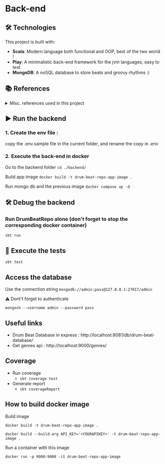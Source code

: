 # Back-end

## 🛠️ Technologies

This project is built with:

- **Scala**: Modern language both functional and OOP, best of the two world !
- **Play**: A minimalistic back-end framework for the jvm languages, easy to test
- **MongoDB**: A noSQL database to store beats and groovy rhythms :)

## 📚 References

<details>
  <summary>Misc. references used in this project</summary>

- Back-end hosting : https://render.com/
- Database hosting : https://www.mongodb.com/products/platform/cloud
- https://www.docker.com/
- Database client : https://www.mongodb.com/docs/mongodb-shell/install/
- REST API client : https://github.com/usebruno/bruno
</details>

## ▶️ Run the backend
### 1. Create the env file :

copy the .env.sample file in the current folder, and rename the copy in .env

### 2. Execute the back-end in docker

Go to the backend folder
```cd ./backend/```

Build app image
```docker build -t drum-beat-repo-app-image .```

Run mongo db and the previous image
```docker compose up -d```

## 🛠️ Debug the backend
### Run DrumBeatRepo alone (don't forget to stop the corresponding docker container)
```sbt run```

## 🔫 Execute the tests
```sbt test```

## Access the database


Use the connection string ```mongodb://admin:pass@127.0.0.1:27017/admin```

⚠️ Dont't forget to authenticate️
```
mongosh --username admin --password pass
```

## Useful links

- Drum Beat Database in express : 
http://localhost:8081/db/drum-beat-database/
- Get genres api : http://localhost:9000/genres/

## Coverage

- Run coverage
  - ``sbt coverage test``
- Generate report
  - ``sbt coverageReport``


## How to build docker image

Build image

``` docker build -t drum-beat-repo-app-image . ```

``` docker build --build-arg API_KEY='<YOURAPIKEY>' -t drum-beat-repo-app-image . ```

Run a container with this image

``` docker run -p 9000:9000 -it drum-beat-repo-app-image ```

